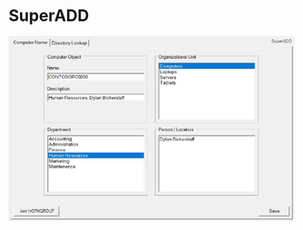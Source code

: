 <p align="center">
<h1>SuperADD</h1>
<img src=https://raw.githubusercontent.com/krisdb2009/documentation/master/images/superadd/SuperADD.jpg>
</p>

